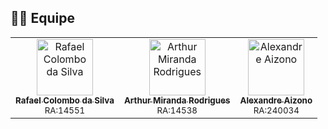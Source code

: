 ## 👨‍🎓 Equipe

<table>
  <tr>
    <td align="center">
      <a href="https://github.com/Rafaelcolombo23">
        <img src="https://github.com/Rafaelcolombo23.png" width="90" alt="Rafael Colombo da Silva"/><br/>
        <sub><b>Rafael Colombo da Silva</b></sub>
      </a>
      <br/><sub>RA:14551</sub>
    </td>
    <td align="center">
      <a href="https://github.com/Arthur-Miranda-Rodrigues">
        <img src="https://github.com/Arthur-Miranda-Rodrigues.png" width="90" alt="Arthur Miranda Rodrigues"/><br/>
        <sub><b>Arthur Miranda Rodrigues</b></sub>
      </a>
      <br/><sub>RA:14538</sub>
    </td>
    <td align="center">
      <a href="https://github.com/Xandy24-ai">
        <img src="https://github.com/Xandy24-ai.png" width="90" alt="Alexandre Aizono"/><br/>
        <sub><b>Alexandre Aizono</b></sub>
      </a>
      <br/><sub>RA:240034</sub>
    </td>
  </tr>
</table>
